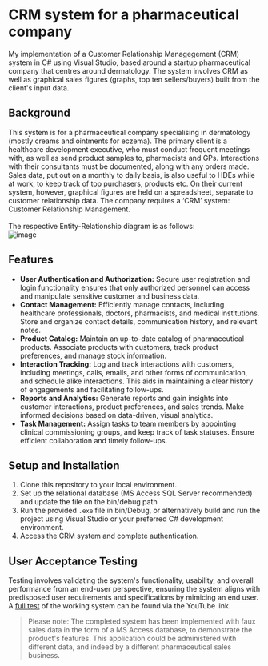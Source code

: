 # CRM system for a pharmaceutical company
My implementation of a Customer Relationship Managegement (CRM) system in C# using Visual Studio, based around a startup pharmaceutical company that centres around dermatology. The system involves CRM as well as graphical sales figures (graphs, top ten sellers/buyers) built from the client's input data.

## Background
This system is for a pharmaceutical company specialising in dermatology (mostly creams and ointments for eczema). The primary client is a healthcare development executive, who must conduct frequent meetings with, as well as send product samples to, pharmacists and GPs. Interactions with their consultants must be documented, along with any orders made. Sales data, put out on a monthly to daily basis, is also useful to HDEs while at work, to keep track of top purchasers, products etc. On their current system, however, graphical figures are held on a spreadsheet, separate to customer relationship data. The company requires a ‘CRM’ system: Customer Relationship Management.
<br><br>
The respective Entity-Relationship diagram is as follows:
<br>
![image](https://github.com/Tanaya-27/pharmaceutical-CRM-system/assets/75646651/1599a892-ee3d-4174-8383-9dd697629d77)

## Features
- **User Authentication and Authorization:** Secure user registration and login functionality ensures that only authorized personnel can access and manipulate sensitive customer and business data.
- **Contact Management:** Efficiently manage contacts, including healthcare professionals, doctors, pharmacists, and medical institutions. Store and organize contact details, communication history, and relevant notes.
- **Product Catalog:** Maintain an up-to-date catalog of pharmaceutical products. Associate products with customers, track product preferences, and manage stock information.
- **Interaction Tracking:** Log and track interactions with customers, including meetings, calls, emails, and other forms of communication, and schedule alike interactions. This aids in maintaining a clear history of engagements and facilitating follow-ups.
- **Reports and Analytics:** Generate reports and gain insights into customer interactions, product preferences, and sales trends. Make informed decisions based on data-driven, visual analytics.
- **Task Management:** Assign tasks to team members by appointing clinical commissioning groups, and keep track of task statuses. Ensure efficient collaboration and timely follow-ups.

## Setup and Installation
1. Clone this repository to your local environment.
2. Set up the relational database (MS Access SQL Server recommended) and update the file on the bin/debug path
4. Run the provided `.exe` file in bin/Debug, or alternatively build and run the project using Visual Studio or your preferred C# development environment.
5. Access the CRM system and complete authentication.

## User Acceptance Testing
Testing involves validating the system's functionality, usability, and overall performance from an end-user perspective, ensuring the system aligns with predisposed user requirements and specifications by mimicing an end user. A [full test](https://www.youtube.com/playlist?list=PLymLVDm7FWfjtw3ekLNX-tTZZl8pFxi6z) of the working system can be found via the YouTube link.

> Please note: The completed system has been implemented with faux sales data in the form of a MS Access database, to demonstrate the product's features. This application could be administered with different data, and indeed by a different pharmaceutical sales business.
